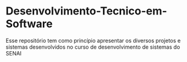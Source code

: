 # Desenvolvimento-Tecnico-em-Software
Esse repositório tem como princípio apresentar os diversos projetos e sistemas desenvolvidos no curso de desenvolvimento de sistemas do SENAI
